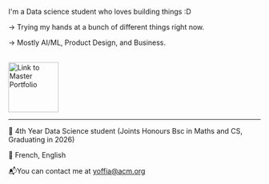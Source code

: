  I'm a Data science student who loves building things :D

-> Trying my hands at a bunch of different things right now.

-> Mostly AI/ML, Product Design, and Business.
<br>
<br>
<p align="left" >
  <a href="https://opnay.notion.site/Noura-s-archive-3aed8180887546b8955572385ff261b6">
    <img src="https://github.com/user-attachments/assets/d1b9af5a-812d-461b-8a85-73a92bffd2a2" alt="Link to Master Portfolio" height="100" href="https://opnay.notion.site/Noura-s-archive-3aed8180887546b8955572385ff261b6" >
  </a>
</p>



***

📓 4th Year Data Science student (Joints Honours Bsc in Maths and CS, Graduating in 2026) 

🎤 French, English 

📬You can contact me at [yoffia@acm.org](mailto:yoffia@acm.org)

